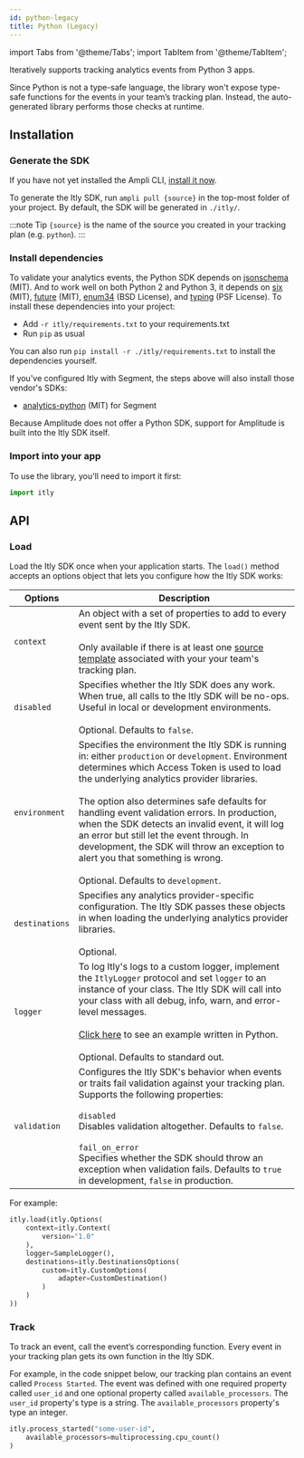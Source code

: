 ```yaml
---
id: python-legacy
title: Python (Legacy)
---
```


import Tabs from '@theme/Tabs';
import TabItem from '@theme/TabItem';

Iteratively supports tracking analytics events from Python 3 apps.

Since Python is not a type-safe language, the library won't expose type-safe functions for the events in your team’s tracking plan. Instead, the auto-generated library performs those checks at runtime.

## Installation

### Generate the SDK

If you have not yet installed the Ampli CLI, [install it now](/using-the-ampli-cli).

To generate the Itly SDK, run `ampli pull {source}` in the top-most folder of your project. By default, the SDK will be generated in `./itly/`.

:::note Tip
`{source}` is the name of the source you created in your tracking plan (e.g. `python`).
:::

### Install dependencies

To validate your analytics events, the Python SDK depends on [jsonschema](https://github.com/Julian/jsonschema) (MIT). And to work well on both Python 2 and Python 3, it depends on [six](https://pypi.org/project/six/) (MIT), [future](https://pypi.org/project/future/) (MIT), [enum34](https://pypi.org/project/enum34/) (BSD License), and [typing](https://pypi.org/project/typing/) (PSF License). To install these dependencies into your project:

- Add `-r itly/requirements.txt` to your requirements.txt
- Run `pip` as usual

You can also run `pip install -r ./itly/requirements.txt` to install the dependencies yourself.

If you've configured Itly with Segment, the steps above will also install those vendor's SDKs:

- [analytics-python](https://pypi.org/project/analytics-python/) (MIT) for Segment

Because Amplitude does not offer a Python SDK, support for Amplitude is built into the Itly SDK itself.

### Import into your app

To use the library, you'll need to import it first:

```python
import itly
```

## API

### Load

Load the Itly SDK once when your application starts. The `load()` method accepts an options object that lets you configure how the Itly SDK works:

| Options | Description |
|-|-|
| `context`| An object with a set of properties to add to every event sent by the Itly SDK.<br /><br />Only available if there is at least one [source template](/working-with-templates#adding-a-template-to-a-source) associated with your your team's tracking plan.|
| `disabled`| Specifies whether the Itly SDK does any work. When true, all calls to the Itly SDK will be no-ops. Useful in local or development environments.<br /><br />Optional. Defaults to `false`.|
| `environment` | Specifies the environment the Itly SDK is running in: either `production` or `development`. Environment determines which Access Token is used to load the underlying analytics provider libraries.<br /><br />The option also determines safe defaults for handling event validation errors. In production, when the SDK detects an invalid event, it will log an error but still let the event through. In development, the SDK will throw an exception to alert you that something is wrong.<br /><br />Optional. Defaults to `development`.|
| `destinations` | Specifies any analytics provider-specific configuration. The Itly SDK passes these objects in when loading the underlying analytics provider libraries.<br /><br />Optional.|
| `logger` | To log Itly's logs to a custom logger, implement the `ItlyLogger` protocol and set `logger` to an instance of your class. The Itly SDK will call into your class with all debug, info, warn, and error-level messages.<br /><br />[Click here](https://bitbucket.org/seasyd/examples/src/master/python/itly/_itly.py) to see an example written in Python.<br /><br />Optional. Defaults to standard out. |
| `validation` | Configures the Itly SDK's behavior when events or traits fail validation against your tracking plan. Supports the following properties:<br /><br />`disabled`<br /> Disables validation altogether. Defaults to `false`.<br /><br />`fail_on_error`<br />Specifies whether the SDK should throw an exception when validation fails. Defaults to `true` in development, `false` in production.|

For example:

```python
itly.load(itly.Options(
    context=itly.Context(
        version="1.0"
    ),
    logger=SampleLogger(),
    destinations=itly.DestinationsOptions(
        custom=itly.CustomOptions(
            adapter=CustomDestination()
        )
    )
))
```

### Track

To track an event, call the event’s corresponding function. Every event in your tracking plan gets its own function in the Itly SDK.

For example, in the code snippet below, our tracking plan contains an event called `Process Started`. The event was defined with one required property called `user_id` and one optional property called `available_processors`. The `user_id` property's type is a string. The `available_processors` property's type an integer.

```python
itly.process_started("some-user-id",
    available_processors=multiprocessing.cpu_count()
)
```

<!-- Itly includes code docs in the auto-generated library so your IDE can display relevant documentation for every function and property as you type.

![Code documentation](/img/python.png) -->

<!-- ### Alias



### Plugins & Custom Destinations



### Logging -->


